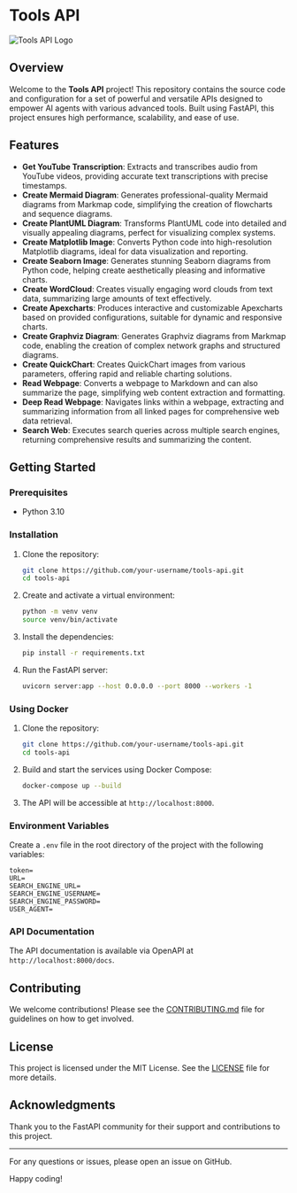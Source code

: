# Tools API

![Tools API Logo](https://mewow.dev/static/logo.png)

## Overview

Welcome to the **Tools API** project! This repository contains the source code and configuration for a set of powerful and versatile APIs designed to empower AI agents with various advanced tools. Built using FastAPI, this project ensures high performance, scalability, and ease of use.

## Features

- **Get YouTube Transcription**: Extracts and transcribes audio from YouTube videos, providing accurate text transcriptions with precise timestamps.
- **Create Mermaid Diagram**: Generates professional-quality Mermaid diagrams from Markmap code, simplifying the creation of flowcharts and sequence diagrams.
- **Create PlantUML Diagram**: Transforms PlantUML code into detailed and visually appealing diagrams, perfect for visualizing complex systems.
- **Create Matplotlib Image**: Converts Python code into high-resolution Matplotlib diagrams, ideal for data visualization and reporting.
- **Create Seaborn Image**: Generates stunning Seaborn diagrams from Python code, helping create aesthetically pleasing and informative charts.
- **Create WordCloud**: Creates visually engaging word clouds from text data, summarizing large amounts of text effectively.
- **Create Apexcharts**: Produces interactive and customizable Apexcharts based on provided configurations, suitable for dynamic and responsive charts.
- **Create Graphviz Diagram**: Generates Graphviz diagrams from Markmap code, enabling the creation of complex network graphs and structured diagrams.
- **Create QuickChart**: Creates QuickChart images from various parameters, offering rapid and reliable charting solutions.
- **Read Webpage**: Converts a webpage to Markdown and can also summarize the page, simplifying web content extraction and formatting.
- **Deep Read Webpage**: Navigates links within a webpage, extracting and summarizing information from all linked pages for comprehensive web data retrieval.
- **Search Web**: Executes search queries across multiple search engines, returning comprehensive results and summarizing the content.

## Getting Started

### Prerequisites

- Python 3.10

### Installation

1. Clone the repository:

    ```sh
    git clone https://github.com/your-username/tools-api.git
    cd tools-api
    ```

2. Create and activate a virtual environment:

    ```sh
    python -m venv venv
    source venv/bin/activate
    ```

3. Install the dependencies:

    ```sh
    pip install -r requirements.txt
    ```

4. Run the FastAPI server:

    ```sh
    uvicorn server:app --host 0.0.0.0 --port 8000 --workers -1
    ```

### Using Docker

1. Clone the repository:

    ```sh
    git clone https://github.com/your-username/tools-api.git
    cd tools-api
    ```

2. Build and start the services using Docker Compose:

    ```sh
    docker-compose up --build
    ```

3. The API will be accessible at `http://localhost:8000`.

### Environment Variables

Create a `.env` file in the root directory of the project with the following variables:

```env
token=
URL=
SEARCH_ENGINE_URL=
SEARCH_ENGINE_USERNAME=
SEARCH_ENGINE_PASSWORD=
USER_AGENT=
```

### API Documentation

The API documentation is available via OpenAPI at `http://localhost:8000/docs`.

## Contributing

We welcome contributions! Please see the [CONTRIBUTING.md](CONTRIBUTING.md) file for guidelines on how to get involved.

## License

This project is licensed under the MIT License. See the [LICENSE](LICENSE) file for more details.

## Acknowledgments

Thank you to the FastAPI community for their support and contributions to this project.

---

For any questions or issues, please open an issue on GitHub.

Happy coding!
